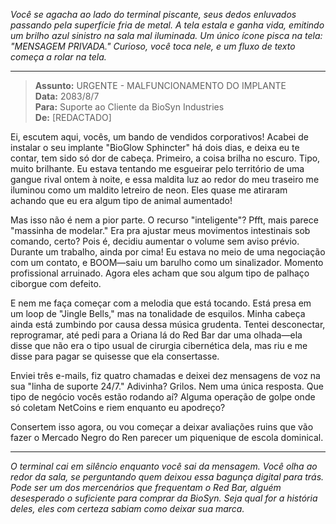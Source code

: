 _Você se agacha ao lado do terminal piscante, seus dedos enluvados passando pela superfície fria de metal. A tela estala e ganha vida, emitindo um brilho azul sinistro na sala mal iluminada. Um único ícone pisca na tela: "MENSAGEM PRIVADA." Curioso, você toca nele, e um fluxo de texto começa a rolar na tela._

---

> **Assunto:** URGENTE - MALFUNCIONAMENTO DO IMPLANTE  
> **Data:** 2083/8/7  
> **Para:** Suporte ao Cliente da BioSyn Industries  
> **De:** [REDACTADO]

Ei, escutem aqui, vocês, um bando de vendidos corporativos! Acabei de instalar o seu implante "BioGlow Sphincter" há dois dias, e deixa eu te contar, tem sido só dor de cabeça. Primeiro, a coisa brilha no escuro. Tipo, muito brilhante. Eu estava tentando me esgueirar pelo território de uma gangue rival ontem à noite, e essa maldita luz ao redor do meu traseiro me iluminou como um maldito letreiro de neon. Eles quase me atiraram achando que eu era algum tipo de animal aumentado!

Mas isso não é nem a pior parte. O recurso "inteligente"? Pfft, mais parece "massinha de modelar." Era pra ajustar meus movimentos intestinais sob comando, certo? Pois é, decidiu aumentar o volume sem aviso prévio. Durante um trabalho, ainda por cima! Eu estava no meio de uma negociação com um contato, e BOOM—saiu um barulho como um sinalizador. Momento profissional arruinado. Agora eles acham que sou algum tipo de palhaço ciborgue com defeito.

E nem me faça começar com a melodia que está tocando. Está presa em um loop de "Jingle Bells," mas na tonalidade de esquilos. Minha cabeça ainda está zumbindo por causa dessa música grudenta. Tentei desconectar, reprogramar, até pedi para a Oriana lá do Red Bar dar uma olhada—ela disse que não era o tipo usual de cirurgia cibernética dela, mas riu e me disse para pagar se quisesse que ela consertasse.

Enviei três e-mails, fiz quatro chamadas e deixei dez mensagens de voz na sua "linha de suporte 24/7." Adivinha? Grilos. Nem uma única resposta. Que tipo de negócio vocês estão rodando aí? Alguma operação de golpe onde só coletam NetCoins e riem enquanto eu apodreço?

Consertem isso agora, ou vou começar a deixar avaliações ruins que vão fazer o Mercado Negro do Ren parecer um piquenique de escola dominical.

---

_O terminal cai em silêncio enquanto você sai da mensagem. Você olha ao redor da sala, se perguntando quem deixou essa bagunça digital para trás. Pode ser um dos mercenários que frequentam o Red Bar, alguém desesperado o suficiente para comprar da BioSyn. Seja qual for a história deles, eles com certeza sabiam como deixar sua marca._
